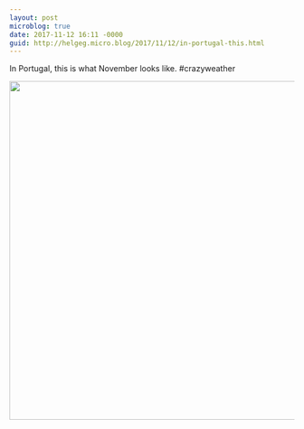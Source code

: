 ```yaml
---
layout: post
microblog: true
date: 2017-11-12 16:11 -0000
guid: http://helgeg.micro.blog/2017/11/12/in-portugal-this.html
---
```

In Portugal, this is what November looks like.  #crazyweather

<img src="http://helgeg.micro.blog/uploads/2018/00bc13398d.jpg" width="600" height="600" />
